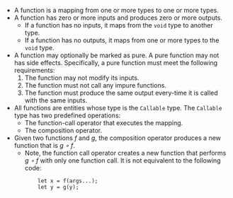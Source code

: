 * A function is a mapping from one or more types to one or more types. 
* A function has zero or more inputs and produces zero or more outputs.
    * If a function has no inputs, it maps from the `void` type to another type.
    * If a function has no outputs, it maps from one or more types to the `void` type. 
* A function may optionally be marked as pure. A pure function may not has side effects. Specifically, a pure function must meet the following requirements:
    1. The function may not modify its inputs.
    2. The function must not call any impure functions. 
    3. The function must produce the same output every-time it is called with the same inputs. 
* All functions are entities whose type is the `Callable` type. The `Callable` type has two predefined operations:
    * The function-call operator that executes the mapping. 
    * The composition operator.
* Given two functions _f_ and _g_, the composition operator produces a new function that is _g ∘ f_.
    * Note, the function call operator creates a new function that performs _g ∘ f_ with only one function call. It is not equivalent to the following code: 
        ```
            let x = f(args...);
            let y = g(y);
        ```